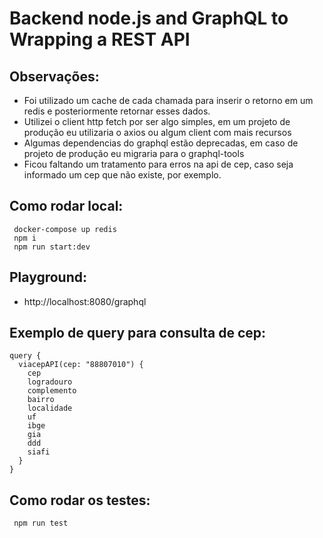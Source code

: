 # Backend node.js and GraphQL to Wrapping a REST API

## Observações:
 * Foi utilizado um cache de cada chamada para inserir o retorno em um redis e posteriormente retornar esses dados.
 * Utilizei o client http fetch por ser algo simples, em um projeto de produção eu utilizaria o axios ou algum client com mais recursos
 * Algumas dependencias do graphql estão deprecadas, em caso de projeto de produção eu migraria para o graphql-tools
 * Ficou faltando um tratamento para erros na api de cep, caso seja informado um cep que não existe, por exemplo.
 
## Como rodar local:
```shell script
 docker-compose up redis
 npm i
 npm run start:dev
```

## Playground:
 * http://localhost:8080/graphql

## Exemplo de query para consulta de cep:
```text
query {
  viacepAPI(cep: "88807010") {
    cep
    logradouro
    complemento
    bairro
    localidade
    uf
    ibge
    gia
    ddd
    siafi
  }
}
```

## Como rodar os testes:
 ```shell script  
  npm run test
 ```
